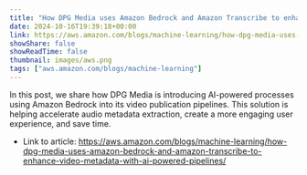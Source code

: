 ```yaml
---
title: "How DPG Media uses Amazon Bedrock and Amazon Transcribe to enhance video metadata with AI-powered pipelines"
date: 2024-10-16T19:39:18+00:00
link: https://aws.amazon.com/blogs/machine-learning/how-dpg-media-uses-amazon-bedrock-and-amazon-transcribe-to-enhance-video-metadata-with-ai-powered-pipelines/
showShare: false
showReadTime: false
thumbnail: images/aws.png
tags: ["aws.amazon.com/blogs/machine-learning"]
---
```

In this post, we share how DPG Media is introducing AI-powered processes using Amazon Bedrock into its video publication pipelines. This solution is helping accelerate audio metadata extraction, create a more engaging user experience, and save time.

- Link to article: https://aws.amazon.com/blogs/machine-learning/how-dpg-media-uses-amazon-bedrock-and-amazon-transcribe-to-enhance-video-metadata-with-ai-powered-pipelines/
